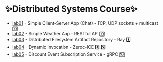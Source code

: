<h1>✨Distributed Systems Course✨</h1>

<ul>
  <li> <a href="https://github.com/YoC00lig/Distributed-Systems/tree/main/homework1">lab01</a> - Simple Client-Server App (Chat) - TCP, UDP sockets + multicast 🔟 </li>
  <li> <a href="https://github.com/YoC00lig/Distributed-Systems/tree/main/homework2">lab02</a> - Simple Weather App - RESTful API 🔟</li>
    <li> <a href="https://github.com/YoC00lig/Distributed-Systems/tree/main/homework3">lab03</a> - Distributed Filesystem Artifact Repository - Ray 8️⃣</li>
  <li> <a href="https://github.com/YoC00lig/Distributed-Systems/tree/main/homework4-5/ICE">lab04</a> - Dynamic Invocation - Zeroc-ICE 4️⃣.5️⃣</li>
    <li> <a href="https://github.com/YoC00lig/Distributed-Systems/tree/main/homework4-5/grpc">lab05</a> - Discount Event Subscription Service - gRPC  🔟 </li>
</ul>
